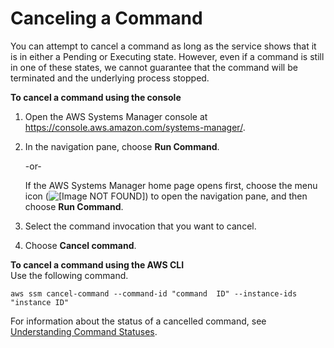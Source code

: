 # Canceling a Command<a name="rc-cancel"></a>

You can attempt to cancel a command as long as the service shows that it is in either a Pending or Executing state\. However, even if a command is still in one of these states, we cannot guarantee that the command will be terminated and the underlying process stopped\. 

**To cancel a command using the console**

1. Open the AWS Systems Manager console at [https://console\.aws\.amazon\.com/systems\-manager/](https://console.aws.amazon.com/systems-manager/)\.

1. In the navigation pane, choose **Run Command**\.

   \-or\-

   If the AWS Systems Manager home page opens first, choose the menu icon \(![\[Image NOT FOUND\]](http://docs.aws.amazon.com/systems-manager/latest/userguide/images/menu-icon-small.png)\) to open the navigation pane, and then choose **Run Command**\.

1. Select the command invocation that you want to cancel\.

1. Choose **Cancel command**\.

**To cancel a command using the AWS CLI**  
Use the following command\.

```
aws ssm cancel-command --command-id "command  ID" --instance-ids "instance ID"
```

For information about the status of a cancelled command, see [Understanding Command Statuses](monitor-commands.md)\.